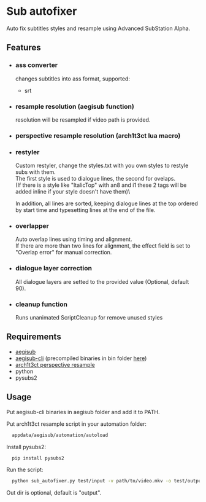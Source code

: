 # Sub autofixer

Auto fix subtitles styles and resample using Advanced SubStation Alpha.

## Features

- ### ass converter
  changes subtitles into ass format, supported:
  - srt
- ### resample resolution (aegisub function)
  resolution will be resampled if video path is provided.
- ### perspective resample resolution (arch1t3ct lua macro)
- ### restyler

  Custom restyler, change the styles.txt with you own styles to restyle subs with them.\
  The first style is used to dialogue lines, the second for ovelaps.\
  (If there is a style like "ItalicTop" with an8 and i1 these 2 tags will be added inline if your style doesn't have them)\

  In addition, all lines are sorted, keeping dialogue lines at the top ordered by start time and typesetting lines at the end of the file.

- ### overlapper
  Auto overlap lines using timing and alignment.\
  If there are more than two lines for alignment, the effect field is set to "Overlap error" for manual correction.
- ### dialogue layer correction
  All dialogue layers are setted to the provided value (Optional, default 90).
- ### cleanup function
  Runs unanimated ScriptCleanup for remove unused styles

## Requirements

- [aegisub](https://github.com/arch1t3cht/Aegisub)
- [aegisub-cli](https://github.com/arch1t3cht/Aegisub) (precompiled binaries in bin folder [here](https://github.com/I-Muxettieri/sub-autofixer/blob/main/bin/aegisub-cli.exe))
- [arch1t3ct perspective resample](https://github.com/TypesettingTools/arch1t3cht-Aegisub-Scripts/blob/main/macros/arch.Resample.moon)
- python
- pysubs2

## Usage

Put aegisub-cli binaries in aegisub folder and add it to PATH.

Put arch1t3ct resample script in your automation folder:

```bash
  appdata/aegisub/automation/autoload
```

Install pysubs2:

```bash
  pip install pysubs2
```

Run the script:

```bash
  python sub_autofixer.py test/input -v path/to/video.mkv -o test/output
```

Out dir is optional, default is "output".
